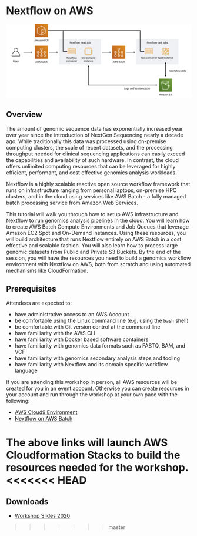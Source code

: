 # Nextflow on AWS

![Nextflow on AWS](./images/nextflow-on-aws-infrastructure.png)

## Overview

The amount of genomic sequence data has exponentially increased year over year since the introduction of NextGen Sequencing nearly a decade ago.  While traditionally this data was processed using on-premise computing clusters, the scale of recent datasets, and the processing throughput needed for clinical sequencing applications can easily exceed the capabilities and availability of such hardware.  In contrast, the cloud offers unlimited computing resources that can be leveraged for highly efficient, performant, and cost effective genomics analysis workloads.

Nextflow is a highly scalable reactive open source workflow framework that runs on infrastructure ranging from personal laptops, on-premise HPC clusters, and in the cloud using services like AWS Batch - a fully managed batch processing service from Amazon Web Services.

This tutorial will walk you through how to setup AWS infrastructure and Nextflow to run genomics analysis pipelines in the cloud.  You will learn how to create AWS Batch Compute Environments and Job Queues that leverage Amazon EC2 Spot and On-Demand instances.  Using these resources, you will build architecture that runs Nextflow entirely on AWS Batch in a cost effective and scalable fashion.  You will also learn how to process large genomic datasets from Public and Private S3 Buckets. By the end of the session, you will have the resources you need to build a genomics workflow environment with Nextflow on AWS, both from scratch and using automated mechanisms like CloudFormation.

## Prerequisites

Attendees are expected to:

* have administrative access to an AWS Account
* be comfortable using the Linux command line (e.g. using the `bash` shell)
* be comfortable with Git version control at the command line
* have familiarity with the AWS CLI
* have familiarity with Docker based software containers
* have familiarity with genomics data formats such as FASTQ, BAM, and VCF
* have familiarity with genomics secondary analysis steps and tooling
* have familiarity with Nextflow and its domain specific workflow language

If you are attending this workshop in person, all AWS resources will be created for you in an event account.  Otherwise you can create resources in your account and run through the workshop at your own pace with the following:

* [AWS Cloud9 Environment](https://console.aws.amazon.com/cloudformation/home?#/stacks/new?stackName=Nextflow&templateURL=https://s3.amazonaws.com/pwyming-demo-templates/nextflow-workshop/cloud9.cfn.yaml)
* [Nextflow on AWS Batch](https://console.aws.amazon.com/cloudformation/home?#/stacks/new?stackName=Nextflow&templateURL=https://s3.amazonaws.com/pwyming-demo-templates/nextflow-workshop/nextflow/nextflow-aio.template.yaml)

The above links will launch AWS Cloudformation Stacks to build the resources needed for the workshop.
<<<<<<< HEAD
=======

## Downloads

* [Workshop Slides 2020](./downloads/nextflow-workshop_2020.pdf)
>>>>>>> master
